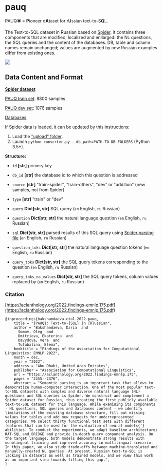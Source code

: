 # pauq
PAUQ🕷️ = <b>P</b>ioneer d<b>A</b>taset for r<b>U</b>ssian text-to-S<b>Q</b>L. 

The Text-to-SQL dataset in Russian based on <a href="https://yale-lily.github.io/spider">Spider</a>. It contains three components that are modified, localized and enllarged: the NL questions, the SQL queries and the content of the databases. DB, table and column names remain unchanged; values are augmented by new Russian examples differ from existing ones. 

<img src="https://i.ibb.co/gw2qjhD/pauq.jpg">

## Data Content and Format
<a href="https://yale-lily.github.io/spider"><b>Spider dataset</b></a>

<a href="/dataset/pauq_train.json">PAUQ train set</a>: 8800 samples

<a href="/dataset/pauq_dev.json">PAUQ dev set</a>: 1076 samples

<a href="https://drive.google.com/file/d/1Xjbp207zfCaBxhPgt-STB_RxwNo2TIW2/view?usp=sharing">Databases</a>

If Spider data is loaded, it can be updated by this instructions:

1. Load the <a href="/dataset/update">"upload" folder</a>.
2. Launch <code>python converter.py --db_path=PATH-TO-DB-FOLDERS</code> (Python 3.5+).

**Structure:**

- <code>id</code> **[str]** </tt> primery key

- <code>db_id</code> **[str]** the database id to which this question is addressed

- <code>source</code> **[str]** "train-spider", "train-others", "dev" or "addition" (new samples, not from Spider)

- <code>type</code> **[str]** "train" or "dev"

- <code>query</code> **Dict[str, str]** SQL query (<code>en</code> English, <code>ru</code> Russian)

- <code>question</code> **Dict[str, str]** the natural language question (<code>en</code> English, <code>ru</code> Russian)

- <code>sql</code> **Dict[str, str]** parsed results of this SQL query using <a href="https://github.com/taoyds/spider/blob/master/process_sql.py">Spider parsing file</a> (<code>en</code> English, <code>ru</code> Russian)

- <code>question_toks</code> **Dict[str, str]** the natural language question tokens (<code>en</code> English, <code>ru</code> Russian)

- <code>query_toks</code> **Dict[str, str]** the SQL query tokens corresponding to the question (<code>en</code> English, <code>ru</code> Russian)

- <code>query_toks_no_values</code> **Dict[str, str]** the SQL query tokens, column values replaced by <VALUE>  (<code>en</code> English, <code>ru</code> Russian)


### Citation
[https://aclanthology.org/2022.findings-emnlp.175.pdf](https://aclanthology.org/2022.findings-emnlp.175.pdf)
```
@inproceedings{bakshandaeva-etal-2022-pauq,
    title = "{PAUQ}: Text-to-{SQL} in {R}ussian",
    author = "Bakshandaeva, Daria  and
      Somov, Oleg  and
      Dmitrieva, Ekaterina  and
      Davydova, Vera  and
      Tutubalina, Elena",
    booktitle = "Findings of the Association for Computational Linguistics: EMNLP 2022",
    month = dec,
    year = "2022",
    address = "Abu Dhabi, United Arab Emirates",
    publisher = "Association for Computational Linguistics",
    url = "https://aclanthology.org/2022.findings-emnlp.175",
    pages = "2355--2376",
    abstract = "Semantic parsing is an important task that allows to democratize human-computer interaction. One of the most popular text-to-SQL datasets with complex and diverse natural language (NL) questions and SQL queries is Spider. We construct and complement a Spider dataset for Russian, thus creating the first publicly available text-to-SQL dataset for this language. While examining its components - NL questions, SQL queries and databases content - we identify limitations of the existing database structure, fill out missing values for tables and add new requests for underrepresented categories. We select thirty functional test sets with different features that can be used for the evaluation of neural models{'} abilities. To conduct the experiments, we adapt baseline architectures RAT-SQL and BRIDGE and provide in-depth query component analysis. On the target language, both models demonstrate strong results with monolingual training and improved accuracy in multilingual scenario. In this paper, we also study trade-offs between machine-translated and manually-created NL queries. At present, Russian text-to-SQL is lacking in datasets as well as trained models, and we view this work as an important step towards filling this gap.",
}
```

